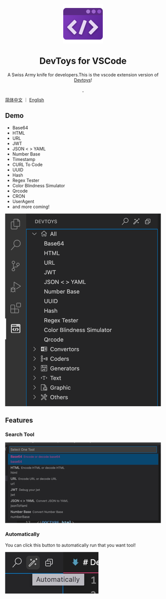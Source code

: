 <p align="center">
  <img width="128" align="center" src="media/icon.png">
</p>
<h1 align="center">
  DevToys for VSCode
</h1>
<p align="center">
  A Swiss Army knife for developers.This is the vscode extension version of <a href='https://github.com/veler/DevToys'>Devtoys</a>!
</p>
<p align="center">
  <a href="https://marketplace.visualstudio.com/items?itemName=kejun.devtoys">
    <img src="https://img.shields.io/visual-studio-marketplace/d/kejun.devtoys.svg?style=flat-square" alt="">
  </a>
  <a href="https://github.com/KeJunMao/vscode-devtoys/blob/master/LICENSE">
    <img src="https://img.shields.io/github/license/KeJunMao/vscode-devtoys.svg?style=flat-square" alt="">
  </a>
</p>

[简体中文](./README_zh-CN.md) ｜ [English](./README.md)

## Demo

- Base64
- HTML
- URL
- JWT
- JSON < > YAML
- Number Base
- Timestamp
- CURL To Code
- UUID
- Hash
- Regex Tester
- Color Blindness Simulator
- Qrcode
- CRON
- UserAgent
- and more coming!

![all tools](./docs/img/all_tool.png)

## Features

### Search Tool

![search tool](./docs/img/search_tool.png)

### Automatically

You can click this button to automatically run that you want tool!

![automatically](./docs/img/automatically.png)
